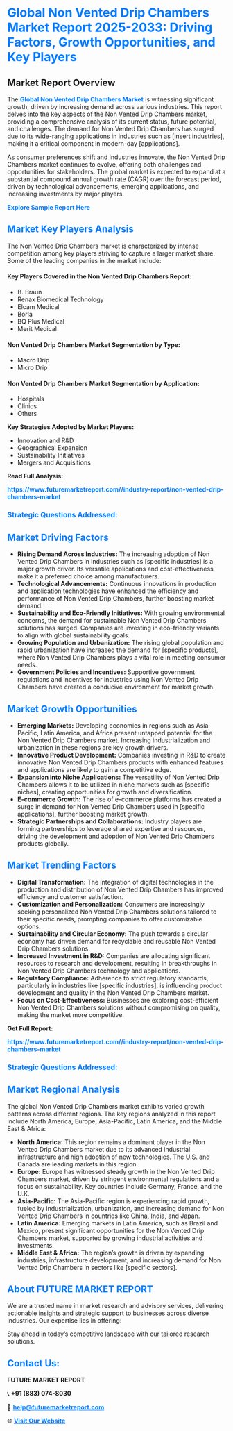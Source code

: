 <h1 style="color: #007BFF;">Global Non Vented Drip Chambers Market Report 2025-2033: Driving Factors, Growth Opportunities, and Key Players</h1>

<section id="overview">
<h2>Market Report Overview</h2>
<p>The <a href="https://www.futuremarketreport.com//industry-report/non-vented-drip-chambers-market" style="color: #007BFF; text-decoration: none;"><strong>Global Non Vented Drip Chambers Market</strong></a> is witnessing significant growth, driven by increasing demand across various industries. This report delves into the key aspects of the Non Vented Drip Chambers market, providing a comprehensive analysis of its current status, future potential, and challenges. The demand for Non Vented Drip Chambers has surged due to its wide-ranging applications in industries such as [insert industries], making it a critical component in modern-day [applications].</p>
<p>As consumer preferences shift and industries innovate, the Non Vented Drip Chambers market continues to evolve, offering both challenges and opportunities for stakeholders. The global market is expected to expand at a substantial compound annual growth rate (CAGR) over the forecast period, driven by technological advancements, emerging applications, and increasing investments by major players.</p>
</section>

<section id="overview">
<p><a href="https://www.futuremarketreport.com//request-sample/reportId=77673" style="color: #007BFF; text-decoration: none;"><strong>Explore Sample Report Here</strong></a></p>
</section>

<section id="key-players">
<h2 style="color: #007BFF;">Market Key Players Analysis</h2>
<p>The Non Vented Drip Chambers market is characterized by intense competition among key players striving to capture a larger market share. Some of the leading companies in the market include:</p>
<h4>Key Players Covered in the Non Vented Drip Chambers Report:</h4>
<ul><li>B. Braun</li><li>Renax Biomedical Technology</li><li>Elcam Medical</li><li>Borla</li><li>BQ Plus Medical</li><li>Merit Medical</li></ul>
<h4>Non Vented Drip Chambers Market Segmentation by Type:</h4>
<ul><li>Macro Drip</li><li>Micro Drip</li></ul>

<h4>Non Vented Drip Chambers Market Segmentation by Application:</h4>
<ul><li>Hospitals</li><li>Clinics</li><li>Others</li></ul>
<p><strong>Key Strategies Adopted by Market Players:</strong></p>
<ul>
<li>Innovation and R&D</li>
<li>Geographical Expansion</li>
<li>Sustainability Initiatives</li>
<li>Mergers and Acquisitions</li>
</ul>
</section>

<section>
<p><strong>Read Full Analysis: </strong></p><a href="https://www.futuremarketreport.com//industry-report/non-vented-drip-chambers-market" style="color: #007BFF; text-decoration: none;"><strong>https://www.futuremarketreport.com//industry-report/non-vented-drip-chambers-market</strong></a>
<h3 style="color: #007BFF;">Strategic Questions Addressed:</h3>
</section>

<section id="driving-factors">
<h2 style="color: #007BFF;">Market Driving Factors</h2>
<ul>
<li><strong>Rising Demand Across Industries:</strong> The increasing adoption of Non Vented Drip Chambers in industries such as [specific industries] is a major growth driver. Its versatile applications and cost-effectiveness make it a preferred choice among manufacturers.</li>
<li><strong>Technological Advancements:</strong> Continuous innovations in production and application technologies have enhanced the efficiency and performance of Non Vented Drip Chambers, further boosting market demand.</li>
<li><strong>Sustainability and Eco-Friendly Initiatives:</strong> With growing environmental concerns, the demand for sustainable Non Vented Drip Chambers solutions has surged. Companies are investing in eco-friendly variants to align with global sustainability goals.</li>
<li><strong>Growing Population and Urbanization:</strong> The rising global population and rapid urbanization have increased the demand for [specific products], where Non Vented Drip Chambers plays a vital role in meeting consumer needs.</li>
<li><strong>Government Policies and Incentives:</strong> Supportive government regulations and incentives for industries using Non Vented Drip Chambers have created a conducive environment for market growth.</li>
</ul>
</section>

<section id="growth-opportunities">
<h2 style="color: #007BFF;">Market Growth Opportunities</h2>
<ul>
<li><strong>Emerging Markets:</strong> Developing economies in regions such as Asia-Pacific, Latin America, and Africa present untapped potential for the Non Vented Drip Chambers market. Increasing industrialization and urbanization in these regions are key growth drivers.</li>
<li><strong>Innovative Product Development:</strong> Companies investing in R&D to create innovative Non Vented Drip Chambers products with enhanced features and applications are likely to gain a competitive edge.</li>
<li><strong>Expansion into Niche Applications:</strong> The versatility of Non Vented Drip Chambers allows it to be utilized in niche markets such as [specific niches], creating opportunities for growth and diversification.</li>
<li><strong>E-commerce Growth:</strong> The rise of e-commerce platforms has created a surge in demand for Non Vented Drip Chambers used in [specific applications], further boosting market growth.</li>
<li><strong>Strategic Partnerships and Collaborations:</strong> Industry players are forming partnerships to leverage shared expertise and resources, driving the development and adoption of Non Vented Drip Chambers products globally.</li>
</ul>
</section>

<section id="trending-factors">
<h2 style="color: #007BFF;">Market Trending Factors</h2>
<ul>
<li><strong>Digital Transformation:</strong> The integration of digital technologies in the production and distribution of Non Vented Drip Chambers has improved efficiency and customer satisfaction.</li>
<li><strong>Customization and Personalization:</strong> Consumers are increasingly seeking personalized Non Vented Drip Chambers solutions tailored to their specific needs, prompting companies to offer customizable options.</li>
<li><strong>Sustainability and Circular Economy:</strong> The push towards a circular economy has driven demand for recyclable and reusable Non Vented Drip Chambers solutions.</li>
<li><strong>Increased Investment in R&D:</strong> Companies are allocating significant resources to research and development, resulting in breakthroughs in Non Vented Drip Chambers technology and applications.</li>
<li><strong>Regulatory Compliance:</strong> Adherence to strict regulatory standards, particularly in industries like [specific industries], is influencing product development and quality in the Non Vented Drip Chambers market.</li>
<li><strong>Focus on Cost-Effectiveness:</strong> Businesses are exploring cost-efficient Non Vented Drip Chambers solutions without compromising on quality, making the market more competitive.</li>
</ul>
</section>

<section>
<p><strong>Get Full Report: </strong></p><a href="https://www.futuremarketreport.com//industry-report/non-vented-drip-chambers-market" style="color: #007BFF; text-decoration: none;"><strong>https://www.futuremarketreport.com//industry-report/non-vented-drip-chambers-market</strong></a>
<h3 style="color: #007BFF;">Strategic Questions Addressed:</h3>
</section>


<section id="regional-analysis">
<h2 style="color: #007BFF;">Market Regional Analysis</h2>
<p>The global Non Vented Drip Chambers market exhibits varied growth patterns across different regions. The key regions analyzed in this report include North America, Europe, Asia-Pacific, Latin America, and the Middle East & Africa:</p>
<ul>
<li><strong>North America:</strong> This region remains a dominant player in the Non Vented Drip Chambers market due to its advanced industrial infrastructure and high adoption of new technologies. The U.S. and Canada are leading markets in this region.</li>
<li><strong>Europe:</strong> Europe has witnessed steady growth in the Non Vented Drip Chambers market, driven by stringent environmental regulations and a focus on sustainability. Key countries include Germany, France, and the U.K.</li>
<li><strong>Asia-Pacific:</strong> The Asia-Pacific region is experiencing rapid growth, fueled by industrialization, urbanization, and increasing demand for Non Vented Drip Chambers in countries like China, India, and Japan.</li>
<li><strong>Latin America:</strong> Emerging markets in Latin America, such as Brazil and Mexico, present significant opportunities for the Non Vented Drip Chambers market, supported by growing industrial activities and investments.</li>
<li><strong>Middle East & Africa:</strong> The region’s growth is driven by expanding industries, infrastructure development, and increasing demand for Non Vented Drip Chambers in sectors like [specific sectors].</li>
</ul>
</section>

<footer>
<h2 style="color: #007BFF;">About FUTURE MARKET REPORT</h2>
<p>We are a trusted name in market research and advisory services, delivering actionable insights and strategic support to businesses across diverse industries. Our expertise lies in offering:</p>

<p>Stay ahead in today’s competitive landscape with our tailored research solutions.</p>

<h2 style="color: #007BFF;">Contact Us:</h2>
<p><strong>FUTURE MARKET REPORT</strong></p>
<p>📞 <strong>+91 (883) 074-8030</strong></p>
<p>📧 <strong><a href="mailto:help@futuremarketreport.com" style="color: #007BFF;">help@futuremarketreport.com</a></strong></p>
<p>🌐 <strong><a href="https://www.futuremarketreport.com/" style="color: #007BFF;">Visit Our Website</a></strong></p>
</footer>